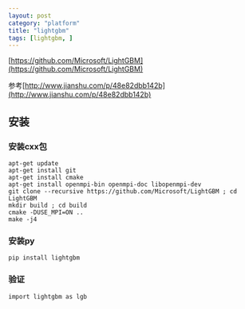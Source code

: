```yaml
---
layout: post
category: "platform"
title: "lightgbm"
tags: [lightgbm, ]
---
```


[https://github.com/Microsoft/LightGBM](https://github.com/Microsoft/LightGBM)

参考[http://www.jianshu.com/p/48e82dbb142b](http://www.jianshu.com/p/48e82dbb142b)

## 安装

### 安装cxx包

```
apt-get update
apt-get install git
apt-get install cmake
apt-get install openmpi-bin openmpi-doc libopenmpi-dev
git clone --recursive https://github.com/Microsoft/LightGBM ; cd LightGBM
mkdir build ; cd build
cmake -DUSE_MPI=ON ..
make -j4
```

### 安装py

```
pip install lightgbm
```

### 验证

```
import lightgbm as lgb
```

